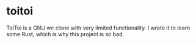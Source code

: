 # toitoi
ToiToi is a GNU wc clone with very limited functionality. I wrote it to learn some Rust, which is why this project is so bad.
